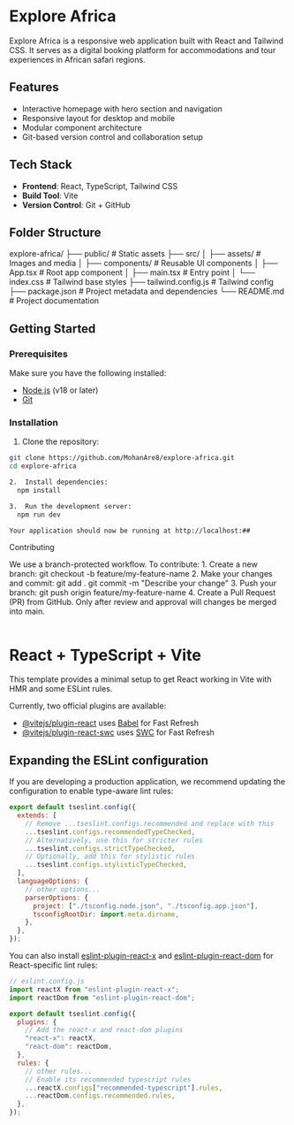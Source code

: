 # Explore Africa

Explore Africa is a responsive web application built with React and Tailwind CSS. It serves as a digital booking platform for accommodations and tour experiences in African safari regions.

## Features

- Interactive homepage with hero section and navigation
- Responsive layout for desktop and mobile
- Modular component architecture
- Git-based version control and collaboration setup

## Tech Stack

- **Frontend**: React, TypeScript, Tailwind CSS
- **Build Tool**: Vite
- **Version Control**: Git + GitHub

## Folder Structure

explore-africa/
├── public/ # Static assets
├── src/
│ ├── assets/ # Images and media
│ ├── components/ # Reusable UI components
│ ├── App.tsx # Root app component
│ ├── main.tsx # Entry point
│ └── index.css # Tailwind base styles
├── tailwind.config.js # Tailwind config
├── package.json # Project metadata and dependencies
└── README.md # Project documentation

## Getting Started

### Prerequisites

Make sure you have the following installed:

- [Node.js](https://nodejs.org/) (v18 or later)
- [Git](https://git-scm.com/)

### Installation

1. Clone the repository:

```bash
git clone https://github.com/MohanAre8/explore-africa.git
cd explore-africa

2.	Install dependencies:
  npm install

3.	Run the development server:
  npm run dev

Your application should now be running at http://localhost:##
```

Contributing

We use a branch-protected workflow. To contribute: 1. Create a new branch:
git checkout -b feature/my-feature-name 2. Make your changes and commit:
git add .
git commit -m "Describe your change" 3. Push your branch:
git push origin feature/my-feature-name 4. Create a Pull Request (PR) from GitHub. Only after review and approval will changes be merged into main.

```

```

# React + TypeScript + Vite

This template provides a minimal setup to get React working in Vite with HMR and some ESLint rules.

Currently, two official plugins are available:

- [@vitejs/plugin-react](https://github.com/vitejs/vite-plugin-react/blob/main/packages/plugin-react) uses [Babel](https://babeljs.io/) for Fast Refresh
- [@vitejs/plugin-react-swc](https://github.com/vitejs/vite-plugin-react/blob/main/packages/plugin-react-swc) uses [SWC](https://swc.rs/) for Fast Refresh

## Expanding the ESLint configuration

If you are developing a production application, we recommend updating the configuration to enable type-aware lint rules:

```js
export default tseslint.config({
  extends: [
    // Remove ...tseslint.configs.recommended and replace with this
    ...tseslint.configs.recommendedTypeChecked,
    // Alternatively, use this for stricter rules
    ...tseslint.configs.strictTypeChecked,
    // Optionally, add this for stylistic rules
    ...tseslint.configs.stylisticTypeChecked,
  ],
  languageOptions: {
    // other options...
    parserOptions: {
      project: ["./tsconfig.node.json", "./tsconfig.app.json"],
      tsconfigRootDir: import.meta.dirname,
    },
  },
});
```

You can also install [eslint-plugin-react-x](https://github.com/Rel1cx/eslint-react/tree/main/packages/plugins/eslint-plugin-react-x) and [eslint-plugin-react-dom](https://github.com/Rel1cx/eslint-react/tree/main/packages/plugins/eslint-plugin-react-dom) for React-specific lint rules:

```js
// eslint.config.js
import reactX from "eslint-plugin-react-x";
import reactDom from "eslint-plugin-react-dom";

export default tseslint.config({
  plugins: {
    // Add the react-x and react-dom plugins
    "react-x": reactX,
    "react-dom": reactDom,
  },
  rules: {
    // other rules...
    // Enable its recommended typescript rules
    ...reactX.configs["recommended-typescript"].rules,
    ...reactDom.configs.recommended.rules,
  },
});
```
